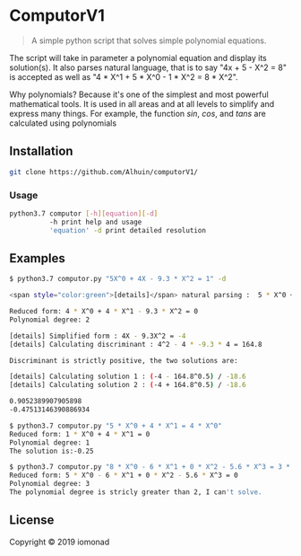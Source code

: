 # ComputorV1

> A simple python script that solves simple polynomial equations. 

The script will take in parameter a polynomial equation and display its solution(s). 
It also parses natural language, that is to say
"4x + 5 - X^2 = 8" is accepted as well as "4 * X^1 + 5 * X^0 - 1 * X^2 = 8 * X^2".

Why polynomials? Because it's one of the simplest and most powerful mathematical tools. It is used in all areas and at all levels to simplify and express many things. For example, the function *sin*, *cos*, and *tans* are calculated using polynomials

## Installation

```bash 
git clone https://github.com/Alhuin/computorV1/
```

### Usage
```bash
python3.7 computor [-h][equation][-d]
          -h print help and usage
          'equation' -d print detailed resolution
```

## Examples

```bash
$ python3.7 computor.py "5X^0 + 4X - 9.3 * X^2 = 1" -d

<span style="color:green">[details]</span> natural parsing :  5 * X^0 + 4 * X^1 - 9.3 * X^2 = 1 * X^0 

Reduced form: 4 * X^0 + 4 * X^1 - 9.3 * X^2 = 0
Polynomial degree: 2

[details] Simplified form : 4X - 9.3X^2 = -4
[details] Calculating discriminant : 4^2 - 4 * -9.3 * 4 = 164.8

Discriminant is strictly positive, the two solutions are:

[details] Calculating solution 1 : (-4 - 164.8^0.5) / -18.6
[details] Calculating solution 2 : (-4 + 164.8^0.5) / -18.6

0.9052389907905898
-0.47513146390886934

$ python3.7 computor.py "5 * X^0 + 4 * X^1 = 4 * X^0"
Reduced form: 1 * X^0 + 4 * X^1 = 0
Polynomial degree: 1
The solution is:-0.25

$ python3.7 computor.py "8 * X^0 - 6 * X^1 + 0 * X^2 - 5.6 * X^3 = 3 * X^0"
Reduced form: 5 * X^0 - 6 * X^1 + 0 * X^2 - 5.6 * X^3 = 0
Polynomial degree: 3
The polynomial degree is stricly greater than 2, I can't solve.
```

## License

Copyright © 2019 iomonad
